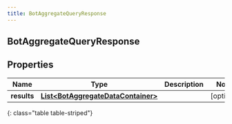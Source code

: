 ```yaml
---
title: BotAggregateQueryResponse
---
```


## BotAggregateQueryResponse

## Properties

| Name        | Type                                                                                           | Description | Notes      |
| ----------- | ---------------------------------------------------------------------------------------------- | ----------- | ---------- |
| **results** | <!----><!---->[**List&lt;BotAggregateDataContainer&gt;**](BotAggregateDataContainer.md)<!----> |             | [optional] |

{: class="table table-striped"}
